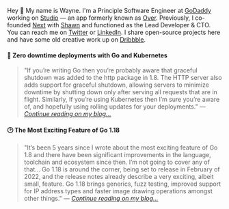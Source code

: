 Hey 👋️ My name is Wayne. I'm a Principle Software Engineer at [GoDaddy](https://www.godaddy.com/) working on [Studio](https://studio.godaddy.com/) — an app formerly known as [Over](https://techcrunch.com/2020/01/29/godaddy-acquires-over/). Previously, I co-founded [Next](https://wearenext.co.za/) with [Shawn](https://shawnroos.com/) and functioned as the Lead Developer & CTO. You can reach me on [Twitter](https://twitter.com/waynethebrain) or [LinkedIn](https://www.linkedin.com/in/wayne-ashley-berry/). I share open-source projects here and have some old creative work up on [Dribbble](https://dribbble.com/wayne).

#### 📌️ Zero downtime deployments with Go and Kubernetes

> "If you’re writing Go then you’re probably aware that graceful shutdown was added to the http package in 1.8. The HTTP server also adds support for graceful shutdown, allowing servers to minimize downtime by shutting down only after serving all requests that are in flight. Similarly, If you’re using Kubernetes then I’m sure you’re aware of, and hopefully using rolling updates for your deployments." — _[Continue reading on my blog...](https://wayne.cloud/graceful-shutdown/)_

#### 🕑️ The Most Exciting Feature of Go 1.18

> "It’s been 5 years since I wrote about the most exciting feature of Go 1.8 and there have been significant improvements in the language, toolchain and ecosystem since then. I’m not going to cover any of that… Go 1.18 is around the corner, being set to release in February of 2022, and the release notes already describe a very exciting, albeit small, feature. Go 1.18 brings generics, fuzz testing, improved support for IP address types and faster image drawing operations amongst other things." — _[Continue reading on my blog...](https://wayne.cloud/buildvcs/)_
